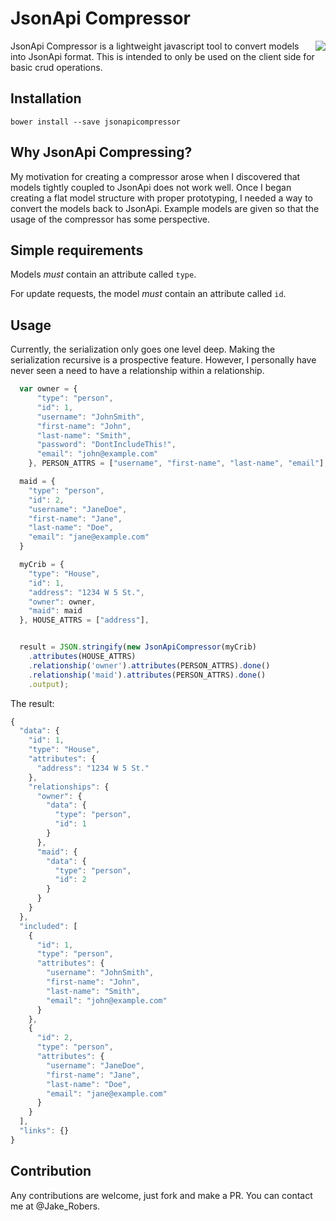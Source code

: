 # JsonApi Compressor

<img align="right" src="http://i.imgur.com/06HNrJK.png">

JsonApi Compressor is a lightweight javascript tool to convert models into JsonApi format. This is intended to only be used on the client side for basic crud operations.

## Installation

```
bower install --save jsonapicompressor
```

## Why JsonApi Compressing?

My motivation for creating a compressor arose when I discovered that models tightly coupled to JsonApi does not work well. Once I began creating a flat model structure with proper prototyping, I needed a way to convert the models back to JsonApi. Example models are given so that the usage of the compressor has some perspective.

## Simple requirements

Models _must_ contain an attribute called `type`.

For update requests, the model _must_ contain an attribute called `id`.

##  Usage
Currently, the serialization only goes one level deep. Making the serialization recursive is a prospective feature. However, I personally have never seen a need to have a relationship within a relationship.

```javascript
  var owner = {
      "type": "person",
      "id": 1,
      "username": "JohnSmith",
      "first-name": "John",
      "last-name": "Smith",
      "password": "DontIncludeThis!",
      "email": "john@example.com"
    }, PERSON_ATTRS = ["username", "first-name", "last-name", "email"],

  maid = {
    "type": "person",
    "id": 2,
    "username": "JaneDoe",
    "first-name": "Jane",
    "last-name": "Doe",
    "email": "jane@example.com"
  }

  myCrib = {
    "type": "House",
    "id": 1,
    "address": "1234 W 5 St.",
    "owner": owner,
    "maid": maid
  }, HOUSE_ATTRS = ["address"],


  result = JSON.stringify(new JsonApiCompressor(myCrib)
    .attributes(HOUSE_ATTRS)
    .relationship('owner').attributes(PERSON_ATTRS).done()
    .relationship('maid').attributes(PERSON_ATTRS).done()
    .output);
```

The result:
```javascript
{
  "data": {
    "id": 1,
    "type": "House",
    "attributes": {
      "address": "1234 W 5 St."
    },
    "relationships": {
      "owner": {
        "data": {
          "type": "person",
          "id": 1
        }
      },
      "maid": {
        "data": {
          "type": "person",
          "id": 2
        }
      }
    }
  },
  "included": [
    {
      "id": 1,
      "type": "person",
      "attributes": {
        "username": "JohnSmith",
        "first-name": "John",
        "last-name": "Smith",
        "email": "john@example.com"
      }
    },
    {
      "id": 2,
      "type": "person",
      "attributes": {
        "username": "JaneDoe",
        "first-name": "Jane",
        "last-name": "Doe",
        "email": "jane@example.com"
      }
    }
  ],
  "links": {}
}
```


## Contribution
Any contributions are welcome, just fork and make a PR. You can contact me at @Jake_Robers.
